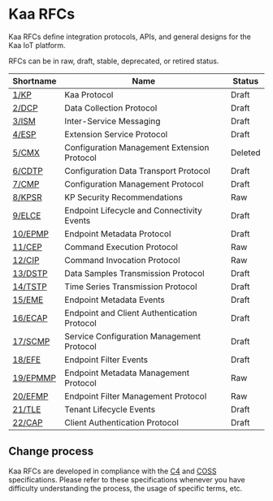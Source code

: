 # Kaa RFCs

Kaa RFCs define integration protocols, APIs, and general designs for the Kaa IoT platform.

RFCs can be in raw, draft, stable, deprecated, or retired status.

| Shortname                  | Name                                        | Status  |
| -------------------------- | ------------------------------------------- | ------- |
| [1/KP](0001/README.md)     | Kaa Protocol                                | Draft   |
| [2/DCP](0002/README.md)    | Data Collection Protocol                    | Draft   |
| [3/ISM](0003/README.md)    | Inter-Service Messaging                     | Draft   |
| [4/ESP](0004/README.md)    | Extension Service Protocol                  | Draft   |
| [5/CMX](0005/README.md)    | Configuration Management Extension Protocol | Deleted |
| [6/CDTP](0006/README.md)   | Configuration Data Transport Protocol       | Draft   |
| [7/CMP](0007/README.md)    | Configuration Management Protocol           | Draft   |
| [8/KPSR](0008/README.md)   | KP Security Recommendations                 | Raw     |
| [9/ELCE](0009/README.md)   | Endpoint Lifecycle and Connectivity Events  | Draft   |
| [10/EPMP](0010/README.md)  | Endpoint Metadata Protocol                  | Draft   |
| [11/CEP](0011/README.md)   | Command Execution Protocol                  | Raw     |
| [12/CIP](0012/README.md)   | Command Invocation Protocol                 | Raw     |
| [13/DSTP](0013/README.md)  | Data Samples Transmission Protocol          | Draft   |
| [14/TSTP](0014/README.md)  | Time Series Transmission Protocol           | Draft   |
| [15/EME](0015/README.md)   | Endpoint Metadata Events                    | Draft   |
| [16/ECAP](0016/README.md)  | Endpoint and Client Authentication Protocol | Draft   |
| [17/SCMP](0017/README.md)  | Service Configuration Management Protocol   | Draft   |
| [18/EFE](0018/README.md)   | Endpoint Filter Events                      | Draft   |
| [19/EPMMP](0019/README.md) | Endpoint Metadata Management Protocol       | Raw     |
| [20/EFMP](0020/README.md)  | Endpoint Filter Management Protocol         | Raw     |
| [21/TLE](0021/README.md)   | Tenant Lifecycle Events                     | Draft   |
| [22/CAP](0022/README.md)   | Client Authentication Protocol              | Draft   |

## Change process

Kaa RFCs are developed in compliance with the [C4](https://rfc.zeromq.org/spec:42/C4/) and [COSS](https://rfc.unprotocols.org/spec:2/COSS/) specifications.
Please refer to these specifications whenever you have difficulty understanding the process, the usage of specific terms, etc.
